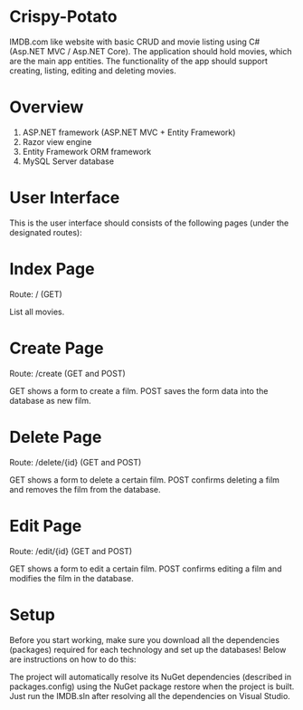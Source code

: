 # Crispy-Potato

IMDB.com like website with basic CRUD and movie listing using C# (Asp.NET MVC / Asp.NET Core).
The application should hold movies, which are the main app entities. The functionality of the app should support creating, listing, editing and deleting movies. 


# Overview
1. ASP.NET framework (ASP.NET MVC + Entity Framework)
2. Razor view engine
3. Entity Framework ORM framework
4. MySQL Server database

# User Interface
This is the user interface should consists of the following pages (under the designated routes):

# Index Page
Route: / (GET)

List all movies.

# Create Page
Route: /create (GET and POST)

GET shows a form to create a film. POST saves the form data into the database as new film.

# Delete Page
Route: /delete/{id} (GET and POST)

GET shows a form to delete a certain film. POST confirms deleting a film and removes the film from the database.

# Edit Page
Route: /edit/{id} (GET and POST)

GET shows a form to edit a certain film. POST confirms editing a film and modifies the film in the database.

# Setup
 
Before you start working, make sure you download all the dependencies (packages) required for each technology and set up the databases! Below are instructions on how to do this:
 
The project will automatically resolve its NuGet dependencies (described in packages.config) using the NuGet package restore when the project is built. Just run the IMDB.sln after resolving all the dependencies on Visual Studio.
 

